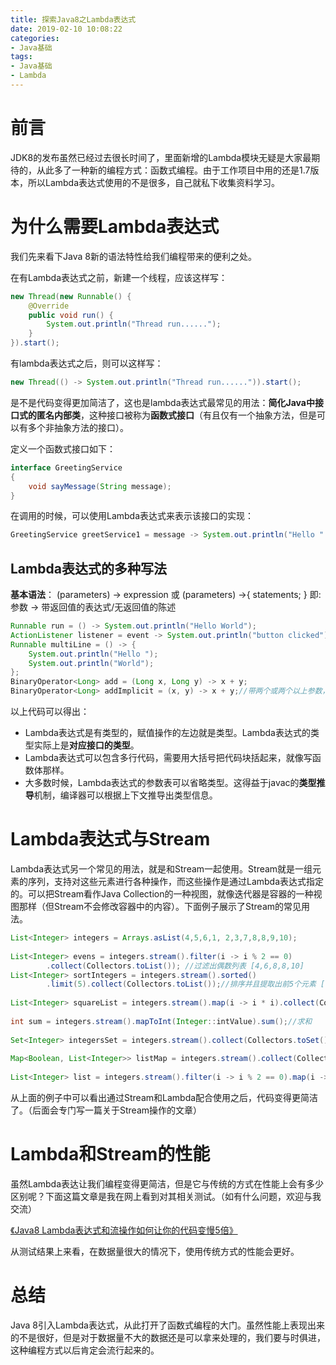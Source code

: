 ```yaml
---
title: 探索Java8之Lambda表达式
date: 2019-02-10 10:08:22
categories:
- Java基础
tags:
- Java基础
- Lambda
---
```




# 前言

JDK8的发布虽然已经过去很长时间了，里面新增的Lambda模块无疑是大家最期待的，从此多了一种新的编程方式：函数式编程。由于工作项目中用的还是1.7版本，所以Lambda表达式使用的不是很多，自己就私下收集资料学习。



# 为什么需要Lambda表达式

我们先来看下Java 8新的语法特性给我们编程带来的便利之处。

在有Lambda表达式之前，新建一个线程，应该这样写：

```java
new Thread(new Runnable() {
    @Override
    public void run() {
        System.out.println("Thread run......");
    }
}).start();
```

有lambda表达式之后，则可以这样写：

```java
new Thread(() -> System.out.println("Thread run......")).start();
```



是不是代码变得更加简洁了，这也是lambda表达式最常见的用法：**简化Java中接口式的匿名内部类**，这种接口被称为**函数式接口**（有且仅有一个抽象方法，但是可以有多个非抽象方法的接口）。

定义一个函数式接口如下：

```java
interface GreetingService 
{
    void sayMessage(String message);
}
```

在调用的时候，可以使用Lambda表达式来表示该接口的实现：

```java
GreetingService greetService1 = message -> System.out.println("Hello " + message);
```



## Lambda表达式的多种写法

**基本语法**：
(parameters) -> expression 或 (parameters) ->{ statements; } 
即: 参数 -> 带返回值的表达式/无返回值的陈述



```java
Runnable run = () -> System.out.println("Hello World");
ActionListener listener = event -> System.out.println("button clicked");//带参数的，只有一个参数类型，括号可以省略
Runnable multiLine = () -> {
    System.out.println("Hello ");
    System.out.println("World");
};
BinaryOperator<Long> add = (Long x, Long y) -> x + y;
BinaryOperator<Long> addImplicit = (x, y) -> x + y;//带两个或两个以上参数，可以省略参数类型，如果只有一行返回值，return也可以省略。
```

以上代码可以得出：

- Lambda表达式是有类型的，赋值操作的左边就是类型。Lambda表达式的类型实际上是**对应接口的类型**。
- Lambda表达式可以包含多行代码，需要用大括号把代码块括起来，就像写函数体那样。
- 大多数时候，Lambda表达式的参数表可以省略类型。这得益于javac的**类型推导**机制，编译器可以根据上下文推导出类型信息。



# Lambda表达式与Stream

Lambda表达式另一个常见的用法，就是和Stream一起使用。Stream就是一组元素的序列，支持对这些元素进行各种操作，而这些操作是通过Lambda表达式指定的。可以把Stream看作Java Collection的一种视图，就像迭代器是容器的一种视图那样（但Stream不会修改容器中的内容）。下面例子展示了Stream的常见用法。



```java
List<Integer> integers = Arrays.asList(4,5,6,1, 2,3,7,8,8,9,10);
 
List<Integer> evens = integers.stream().filter(i -> i % 2 == 0)
        .collect(Collectors.toList()); //过滤出偶数列表 [4,6,8,8,10]
List<Integer> sortIntegers = integers.stream().sorted()
        .limit(5).collect(Collectors.toList());//排序并且提取出前5个元素 [1,2,3,4,5]
 
List<Integer> squareList = integers.stream().map(i -> i * i).collect(Collectors.toList());//转成平方列表
 
int sum = integers.stream().mapToInt(Integer::intValue).sum();//求和
 
Set<Integer> integersSet = integers.stream().collect(Collectors.toSet());//转成其它数据结构比如set
 
Map<Boolean, List<Integer>> listMap = integers.stream().collect(Collectors.groupingBy(i -> i % 2 == 0)); //根据奇偶性分组
 
List<Integer> list = integers.stream().filter(i -> i % 2 == 0).map(i -> i * i).distinct().collect(Collectors.toList());//复合操作
```

从上面的例子中可以看出通过Stream和Lambda配合使用之后，代码变得更简洁了。（后面会专门写一篇关于Stream操作的文章）



# Lambda和Stream的性能

虽然Lambda表达让我们编程变得更简洁，但是它与传统的方式在性能上会有多少区别呢？下面这篇文章是我在网上看到对其相关测试。（如有什么问题，欢迎与我交流）

[《Java8 Lambda表达式和流操作如何让你的代码变慢5倍》](http://www.importnew.com/17262.html)

从测试结果上来看，在数据量很大的情况下，使用传统方式的性能会更好。



# 总结

Java 8引入Lambda表达式，从此打开了函数式编程的大门。虽然性能上表现出来的不是很好，但是对于数据量不大的数据还是可以拿来处理的，我们要与时俱进，这种编程方式以后肯定会流行起来的。